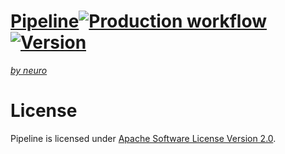# [Pipeline](https://pipeline.ai)[![Production workflow](https://github.com/neuro-ai-dev/pipeline/actions/workflows/prod-wf.yml/badge.svg?branch=main)](https://github.com/neuro-ai-dev/pipeline/actions/workflows/prod-wf.yml)[![Version](https://img.shields.io/pypi/v/pipeline-ai)](https://pypi.org/project/pipeline-ai)


[_by neuro_](https://getneuro.ai)
# License

Pipeline is licensed under [Apache Software License Version 2.0](https://www.apache.org/licenses/LICENSE-2.0).
